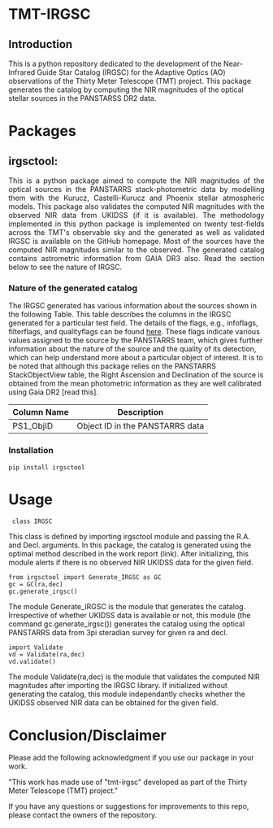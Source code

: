 # TMT-IRGSC

## Introduction
This is a python repository dedicated to the development of the Near-Infrared Guide Star Catalog (IRGSC) for the Adaptive Optics (AO) observations of the Thirty Meter Telescope (TMT) project. This package generates the catalog by computing the NIR magnitudes of the optical stellar sources in the PANSTARSS DR2 data.

# Packages
## irgsctool:
<p style="text-align: justify;">This is a python package aimed to compute the NIR magnitudes of the optical sources in the PANSTARRS stack-photometric data by modelling them with the Kurucz, Castelli-Kurucz and Phoenix stellar atmospheric models. This package also validates the computed NIR magnitudes with the observed NIR data from UKIDSS (if it is available). The methodology implemented in this python package is implemented on twenty test-fields across the TMT's observable sky and the generated as well as validated IRGSC is available on the GitHub homepage. Most of the sources have the computed NIR magnitudes similar to the observed. The generated catalog contains astrometric information from GAIA DR3 also. Read the section below to see the nature of IRGSC.

### Nature of the generated catalog
The IRGSC generated has various information about the sources shown in the following Table. This table describes the columns in the IRGSC generated for a particular test field. The details of the flags, e.g., infoflags, filterflags, and qualityflags can be found [here](https://outerspace.stsci.edu/display/PANSTARRS/PS1+StackObjectView+table+fields). These flags indicate various values assigned to
the source by the PANSTARRS team, which gives further information about the nature of the source
and the quality of its detection, which can help understand more about a particular object of interest.
It is to be noted that although this package relies on the PANSTARRS StackObjectView table, the Right
Ascension and Declination of the source is obtained from the mean photometric information as they are well calibrated using Gaia DR2 [read this].</p>

| Column Name | Description |
| :----------- |:------------:|
| PS1_ObjID    | Object ID in the PANSTARRS data|


### Installation
```
pip install irgsctool

```

# Usage
```
 class IRGSC
```
This class is defined by importing irgsctool module and passing the R.A. and Decl. arguments. In this package, the catalog is generated using the optimal method described in the work report (link). After initializing, this module alerts if there is no observed NIR UKIDSS data for the given field.

```
from irgsctool import Generate_IRGSC as GC
gc = GC(ra,dec)
gc.generate_irgsc()
```

The module Generate_IRGSC is the module that generates the catalog. Irrespective of whether UKIDSS data is available or not, this module (the command gc.generate_irgsc()) generates the catalog using the optical PANSTARRS data from 3pi steradian survey for given ra and decl.

```
import Validate
vd = Validate(ra,dec)
vd.validate()
```
The module Validate(ra,dec) is the module that validates the computed NIR magnitudes after importing the IRGSC library. If initialized without generating the catalog, this module independantly checks whether the UKIDSS observed NIR data can be obtained for the given field.

# Conclusion/Disclaimer

Please add the following acknowledgment if you use our package in your work.

"This work has made use of "tmt-irgsc" developed as part of the Thirty Meter Telescope (TMT) project."

If you have any questions or suggestions for improvements to this repo,
please contact the owners of the repository.
